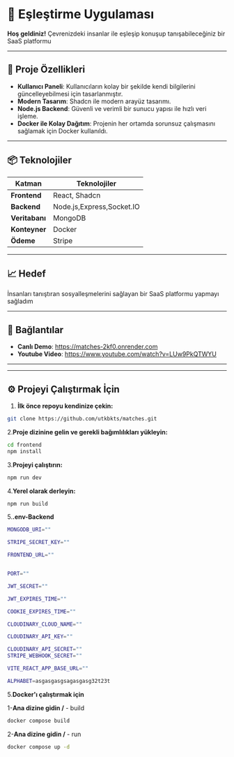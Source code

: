# 🎉 Eşleştirme Uygulaması

**Hoş geldiniz!** Çevrenizdeki insanlar ile eşleşip konuşup tanışabileceğiniz bir SaaS platformu

---

## 🚀 Proje Özellikleri

- **Kullanıcı Paneli**: Kullanıcıların kolay bir şekilde kendi bilgilerini güncelleyebilmesi için tasarlanmıştır.
- **Modern Tasarım**: Shadcn ile modern arayüz tasarımı.
- **Node.js Backend**: Güvenli ve verimli bir sunucu yapısı ile hızlı veri işleme.
- **Docker ile Kolay Dağıtım**: Projenin her ortamda sorunsuz çalışmasını sağlamak için Docker kullanıldı.

---

## 📦 Teknolojiler

| Katman      | Teknolojiler                  |
|-------------|-------------------------------|
| **Frontend**  | React, Shadcn               | 
| **Backend**   | Node.js,Express,Socket.IO   |
| **Veritabanı**| MongoDB                     |
| **Konteyner** | Docker                      |
| **Ödeme**     | Stripe                      |

---

## 📈 Hedef

İnsanları tanıştıran sosyalleşmelerini sağlayan bir SaaS platformu yapmayı sağladım

---

## 🔗 Bağlantılar

- **Canlı Demo**: https://matches-2kf0.onrender.com
- **Youtube Video**: https://www.youtube.com/watch?v=LUw9PkQTWYU

---

---

## ⚙️ Projeyi Çalıştırmak İçin
1. **İlk önce repoyu kendinize çekin:**
```bash
git clone https://github.com/utkbkts/matches.git
```
2.**Proje dizinine gelin ve gerekli bağımlılıkları yükleyin:**
 ```bash
cd frontend
npm install
```
3.**Projeyi çalıştırın:**
 ```bash
npm run dev
```
4.**Yerel olarak derleyin:**
```bash
npm run build
```
5.**.env-Backend**
```bash
MONGODB_URI=""

STRIPE_SECRET_KEY=""

FRONTEND_URL=""


PORT=""

JWT_SECRET=""

JWT_EXPIRES_TIME=""

COOKIE_EXPIRES_TIME=""

CLOUDINARY_CLOUD_NAME=""

CLOUDINARY_API_KEY=""

CLOUDINARY_API_SECRET=""
STRIPE_WEBHOOK_SECRET=""

VITE_REACT_APP_BASE_URL=""

ALPHABET=asgasgasgsagasgasg32t23t
```
5.**Docker'ı çalıştırmak için**

1-**Ana dizine gidin /** - build
```bash
docker compose build
```
2-**Ana dizine gidin /** - run
```bash
docker compose up -d
```

